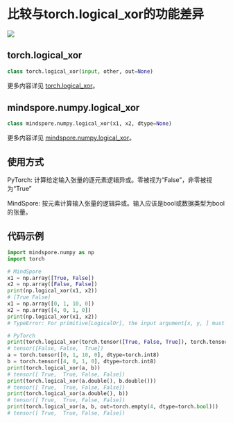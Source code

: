 # 比较与torch.logical_xor的功能差异

<a href="https://gitee.com/mindspore/docs/blob/r1.7/docs/mindspore/source_zh_cn/note/api_mapping/pytorch_diff/logical_xor.md" target="_blank"><img src="https://mindspore-website.obs.cn-north-4.myhuaweicloud.com/website-images/master/resource/_static/logo_source.png"></a>

## torch.logical_xor

```python
class torch.logical_xor(input, other, out=None)
```

更多内容详见 [torch.logical_xor](https://pytorch.org/docs/1.5.0/torch.html#torch.logical_xor)。

## mindspore.numpy.logical_xor

```python
class mindspore.numpy.logical_xor(x1, x2, dtype=None)
```

更多内容详见 [mindspore.numpy.logical_xor](https://mindspore.cn/docs/zh-CN/r1.7/api_python/numpy/mindspore.numpy.logical_xor.html#mindspore.numpy.logical_xor)。

## 使用方式

PyTorch: 计算给定输入张量的逐元素逻辑异或。零被视为“False”，非零被视为“True”

MindSpore: 按元素计算输入张量的逻辑异或。输入应该是bool或数据类型为bool的张量。

## 代码示例

```python
import mindspore.numpy as np
import torch

# MindSpore
x1 = np.array([True, False])
x2 = np.array([False, False])
print(np.logical_xor(x1, x2))
# [True False]
x1 = np.array([0, 1, 10, 0])
x2 = np.array([4, 0, 1, 0])
print(np.logical_xor(x1, x2))
# TypeError: For primitive[LogicalOr], the input argument[x, y, ] must be a type of {Tensor[Bool],}, but got Int32.

# PyTorch
print(torch.logical_xor(torch.tensor([True, False, True]), torch.tensor([True, False, False])))
# tensor([False, False,  True])
a = torch.tensor([0, 1, 10, 0], dtype=torch.int8)
b = torch.tensor([4, 0, 1, 0], dtype=torch.int8)
print(torch.logical_xor(a, b))
# tensor([ True,  True, False, False])
print(torch.logical_xor(a.double(), b.double()))
# tensor([ True,  True, False, False])
print(torch.logical_xor(a.double(), b))
# tensor([ True,  True, False, False])
print(torch.logical_xor(a, b, out=torch.empty(4, dtype=torch.bool)))
# tensor([ True,  True, False, False])
```

